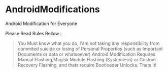 # AndroidModifications
Android Modification for Everyone


Please Read Rules Bellow : 
> You Must know what you do, i'am not taking any responsibility from commited suicide or losing of Personal Properties (such as Important Documents or data or whatsoever)
> Android Modification Requires Manual Flashing,Magisk Module Flashing (Systemless) or Custom Recovery Flashing, and thats require Bootloader Unlocks.
> Thats It!
